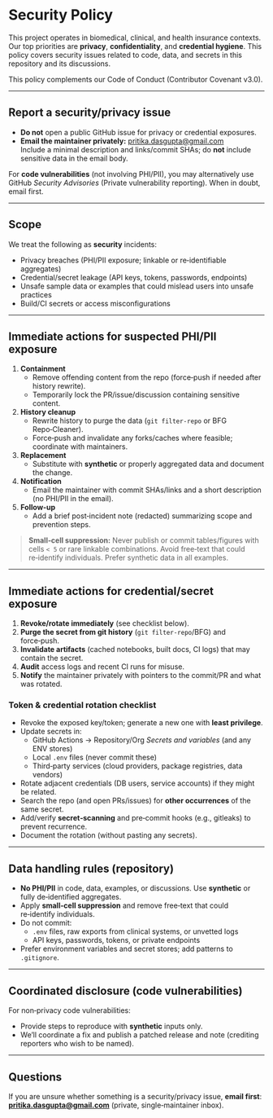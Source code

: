 # Security Policy

This project operates in biomedical, clinical, and health insurance contexts. Our top priorities are **privacy**, **confidentiality**, and **credential hygiene**. This policy covers security issues related to code, data, and secrets in this repository and its discussions.

This policy complements our Code of Conduct (Contributor Covenant v3.0). 

---

## Report a security/privacy issue

- **Do not** open a public GitHub issue for privacy or credential exposures.
- **Email the maintainer privately:** pritika.dasgupta@gmail.com  
  Include a minimal description and links/commit SHAs; do **not** include sensitive data in the email body. 

For **code vulnerabilities** (not involving PHI/PII), you may alternatively use GitHub *Security Advisories* (Private vulnerability reporting). When in doubt, email first.

---

## Scope

We treat the following as **security** incidents:

- Privacy breaches (PHI/PII exposure; linkable or re‑identifiable aggregates)
- Credential/secret leakage (API keys, tokens, passwords, endpoints)
- Unsafe sample data or examples that could mislead users into unsafe practices
- Build/CI secrets or access misconfigurations

---

## Immediate actions for suspected PHI/PII exposure

1. **Containment**
   - Remove offending content from the repo (force‑push if needed after history rewrite).
   - Temporarily lock the PR/issue/discussion containing sensitive content.
2. **History cleanup**
   - Rewrite history to purge the data (`git filter-repo` or BFG Repo‑Cleaner).
   - Force‑push and invalidate any forks/caches where feasible; coordinate with maintainers.
3. **Replacement**
   - Substitute with **synthetic** or properly aggregated data and document the change.
4. **Notification**
   - Email the maintainer with commit SHAs/links and a short description (no PHI/PII in the email). 
5. **Follow‑up**
   - Add a brief post‑incident note (redacted) summarizing scope and prevention steps.

> **Small‑cell suppression:** Never publish or commit tables/figures with cells `< 5` or rare linkable combinations. Avoid free‑text that could re‑identify individuals. Prefer synthetic data in all examples.

---

## Immediate actions for credential/secret exposure

1. **Revoke/rotate immediately** (see checklist below).  
2. **Purge the secret from git history** (`git filter-repo`/BFG) and force‑push.  
3. **Invalidate artifacts** (cached notebooks, built docs, CI logs) that may contain the secret.  
4. **Audit** access logs and recent CI runs for misuse.  
5. **Notify** the maintainer privately with pointers to the commit/PR and what was rotated. 

### Token & credential rotation checklist

- Revoke the exposed key/token; generate a new one with **least privilege**.
- Update secrets in:
  - GitHub Actions → Repository/Org *Secrets and variables* (and any ENV stores)
  - Local `.env` files (never commit these)
  - Third‑party services (cloud providers, package registries, data vendors)
- Rotate adjacent credentials (DB users, service accounts) if they might be related.
- Search the repo (and open PRs/issues) for **other occurrences** of the same secret.
- Add/verify **secret‑scanning** and pre‑commit hooks (e.g., gitleaks) to prevent recurrence.
- Document the rotation (without pasting any secrets).

---

## Data handling rules (repository)

- **No PHI/PII** in code, data, examples, or discussions. Use **synthetic** or fully de‑identified aggregates.
- Apply **small‑cell suppression** and remove free‑text that could re‑identify individuals.
- Do not commit:
  - `.env` files, raw exports from clinical systems, or unvetted logs
  - API keys, passwords, tokens, or private endpoints
- Prefer environment variables and secret stores; add patterns to `.gitignore`.

---

## Coordinated disclosure (code vulnerabilities)

For non‑privacy code vulnerabilities:
- Provide steps to reproduce with **synthetic** inputs only.
- We’ll coordinate a fix and publish a patched release and note (crediting reporters who wish to be named).

---

## Questions

If you are unsure whether something is a security/privacy issue, **email first**:  
**pritika.dasgupta@gmail.com** (private, single‑maintainer inbox). 
